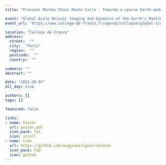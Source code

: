 ```yaml
---
title: "Proximal Markov Chain Monte Carlo - Towards a sparse Earth model"

event: "Global Scale Seismic Imaging and Dynamics of the Earth's Mantle"
event_url: "https://www.college-de-france.fr/agenda/colloque/global-scale-seismic-imaging-and-dynamics-of-the-earth-mantle"

location: "College de France"
address: 
  street:  ""
  city:  "Paris"
  region:  ""
  postcode:  ""
  country:  ""

summary: ""
abstract: ""

date: "2021-10-07"
all_day: true

authors: []
tags: []

featured: false

links:
- name: Poster
  url: poster.pdf
  icon_pack: fas
  icon: scroll
- name: Code
  url: https://github.com/auggiemarignier/pxmcmc
  icon_pack: fab
  icon: github
---
```

